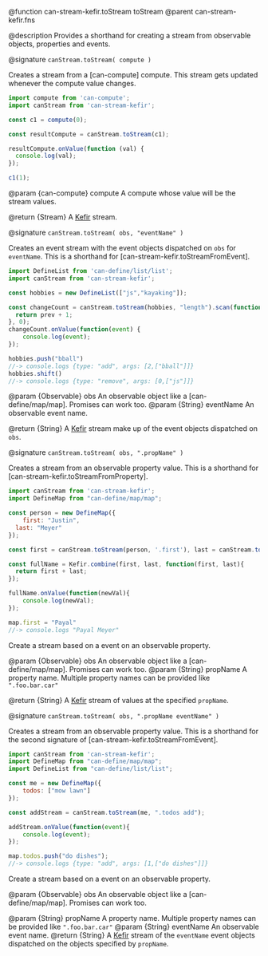@function can-stream-kefir.toStream toStream
@parent can-stream-kefir.fns


@description Provides a shorthand for creating a stream from observable objects, properties and
events.

@signature `canStream.toStream( compute )`

  Creates a stream from a [can-compute] compute. This stream gets updated whenever the compute value changes.

  ```javascript
  import compute from 'can-compute';
  import canStream from 'can-stream-kefir';

  const c1 = compute(0);

  const resultCompute = canStream.toStream(c1);

  resultCompute.onValue(function (val) {
    console.log(val);
  });

  c1(1);
  ```

  @param {can-compute} compute A compute whose value will be the stream values.

  @return {Stream} A [Kefir](https://rpominov.github.io/kefir/) stream.

@signature  `canStream.toStream( obs, "eventName" )`

  Creates an event stream with the event objects dispatched on `obs` for `eventName`.
  This is a shorthand for [can-stream-kefir.toStreamFromEvent].

  ```javascript
  import DefineList from 'can-define/list/list';
  import canStream from 'can-stream-kefir';

  const hobbies = new DefineList(["js","kayaking"]);

  const changeCount = canStream.toStream(hobbies, "length").scan(function(prev){
    return prev + 1;
  }, 0);
  changeCount.onValue(function(event) {
      console.log(event);
  });

  hobbies.push("bball")
  //-> console.logs {type: "add", args: [2,["bball"]]}
  hobbies.shift()
  //-> console.logs {type: "remove", args: [0,["js"]]}
  ```

  @param {Observable} obs An observable object like a [can-define/map/map].
  Promises can work too.
  @param {String} eventName An observable event name.

  @return {String} A [Kefir](https://rpominov.github.io/kefir/) stream make up of the event objects dispatched on `obs`.


@signature `canStream.toStream( obs, ".propName" )`

  Creates a stream from an observable property value. This is a shorthand for [can-stream-kefir.toStreamFromProperty].

  ```javascript
  import canStream from 'can-stream-kefir';
  import DefineMap from "can-define/map/map";

  const person = new DefineMap({
      first: "Justin",
    last: "Meyer"
  });

  const first = canStream.toStream(person, '.first'), last = canStream.toStream(person, '.last');

  const fullName = Kefir.combine(first, last, function(first, last){
    return first + last;
  });

  fullName.onValue(function(newVal){
      console.log(newVal);
  });

  map.first = "Payal"
  //-> console.logs "Payal Meyer"
  ```

  Create a stream based on a event on an observable property.

  @param {Observable} obs An observable object like a [can-define/map/map].
    Promises can work too.
  @param {String} propName A property name.  Multiple property names can be provided like `".foo.bar.car"`

  @return {String} A [Kefir](https://rpominov.github.io/kefir/) stream of values at the specified `propName`.

@signature `canStream.toStream( obs, ".propName eventName" )`

  Creates a stream from an observable property value. This is a shorthand for the second signature of [can-stream-kefir.toStreamFromEvent].

  ```javascript
  import canStream from 'can-stream-kefir';
  import DefineMap from "can-define/map/map";
  import DefineList from "can-define/list/list";

  const me = new DefineMap({
      todos: ["mow lawn"]
  });

  const addStream = canStream.toStream(me, ".todos add");

  addStream.onValue(function(event){
      console.log(event);
  });

  map.todos.push("do dishes");
  //-> console.logs {type: "add", args: [1,["do dishes"]]}
  ```

  Create a stream based on a event on an observable property.

  @param {Observable} obs An observable object like a [can-define/map/map].
    Promises can work too.

  @param {String} propName A property name.  Multiple property names can be provided like `".foo.bar.car"`
  @param {String} eventName An observable event name.
  @return {String} A [Kefir](https://rpominov.github.io/kefir/) stream of the `eventName` event objects dispatched on the objects specified by `propName`.
